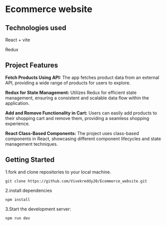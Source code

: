 <h1>Ecommerce website</h1>
<h2>Technologies used</h2>
<p>React + vite</p>
<p>Redux</p>
<h2>Project Features</h2>
<p><B>Fetch Products Using API:</B> The app fetches product data from an external API, providing a wide range of products for users to explore.

<B>Redux for State Management:</B> Utilizes Redux for efficient state management, ensuring a consistent and scalable data flow within the application.

<B>Add and Remove Functionality in Cart:</B> Users can easily add products to their shopping cart and remove them, providing a seamless shopping experience.

<B>React Class-Based Components:</B> The project uses class-based components in React, showcasing different component lifecycles and state management techniques.</p>

<h2>Getting Started</h2>
<p>1.fork and clone repositories to your local machine.</p>

```
git clone https://github.com/Vivekreddy20/Ecommerce_website.git
```
<p>2.install dependencies</p>

```
npm install
```
<p>3.Start the development server:</p>

```
npm run dev
```
